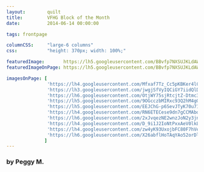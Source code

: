 ```yaml
---
layout:        quilt
title:         VFHG Block of the Month
date:          2014-06-14 00:00:00

tags: frontpage

columnCSS:     "large-6 columns"
css:           "height: 370px; width: 100%;"

featuredImage:       https://lh5.googleusercontent.com/BBvfp7NXSUJKLdAW2dPdZ4OBpwGpGwEHnXLdHecnQRY=w470
featuredImageOnPage: https://lh5.googleusercontent.com/BBvfp7NXSUJKLdAW2dPdZ4OBpwGpGwEHnXLdHecnQRY=w1000

imagesOnPage: [
               'https://lh4.googleusercontent.com/Mfxaf7Tz_Cc5pKBKer4lCp5DlyqCTGHSxDLudKfGtN0=w303',
               'https://lh3.googleusercontent.com/jwgjSfVyIQCiGY7iidQlDVL1ae2L0fAOMCtAQJ-C5mc=w303',
               'https://lh6.googleusercontent.com/OtjWY75sjRtcjtZ-Dtmc3HyU8S-mY4bhQSOv5kunGXM=w303',
               'https://lh5.googleusercontent.com/9OGcczbMIRxc93Q2hM4gG5aqmxPT3hpDaLWPsn8JEHg=w303',
               'https://lh5.googleusercontent.com/EEJChG-p6SevJTyK70u71ys2lJAfzTpL_Z6jDsZ1bPc=w303',
               'https://lh4.googleusercontent.com/RN6ETECese9dn7gCCMAbowNchoFnqukVlJML1fk0juA=w303',
               'https://lh6.googleusercontent.com/2xJvqezNE2wnzJoN2y3jnn10ZQjvQcTeq6F0bxsj7Gc=w303',
               'https://lh4.googleusercontent.com/D_9i1J2IoNtPxxAeV0lkLNf5dHWrjM9tVaHLXhNB2yM=w303',
               'https://lh4.googleusercontent.com/zw4yK93UxojbFC80F7hVeOASC6glr87mnA8sseAKOM4=w303',
               'https://lh6.googleusercontent.com/X26abflHoTAqYAo52orDl40tmv5pmayfot8GPXHuJFg=w303'
              ]
---
```


### by Peggy M. 

